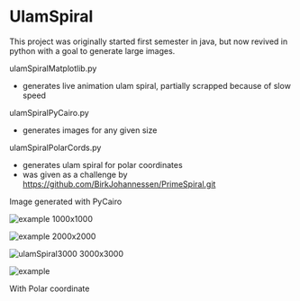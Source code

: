# UlamSpiral

This project was originally started first semester in java, but now revived in python with a goal to generate large images. 

ulamSpiralMatplotlib.py 
- generates live animation ulam spiral, partially scrapped because of slow speed

ulamSpiralPyCairo.py 
- generates images for any given size

ulamSpiralPolarCords.py 
- generates ulam spiral for polar coordinates
- was given as a challenge by https://github.com/BirkJohannessen/PrimeSpiral.git


Image generated with PyCairo
 
![example](https://user-images.githubusercontent.com/69840782/157932604-2bdc6fa2-4944-49dd-be3d-9b9a4eee63a6.png)
1000x1000


![example](https://user-images.githubusercontent.com/69840782/158149709-62669a12-a6fa-4ad0-9210-76e1047c2f92.png)
2000x2000


![ulamSpiral3000](https://user-images.githubusercontent.com/69840782/158756152-e66a6f35-9c72-4986-a5af-f3711b795cb5.png)
3000x3000



![example](https://user-images.githubusercontent.com/69840782/159162302-9650fc2e-41d2-4475-b534-ef30bcdcc2e7.png)

With Polar coordinate
